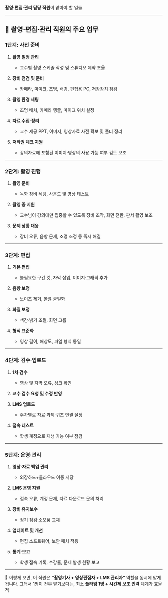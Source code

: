 **촬영·편집·관리 담당 직원**이 맡아야 할 일들

---

## 📌 촬영·편집·관리 직원의 주요 업무

### **1단계: 사전 준비**

1. **촬영 일정 관리**

   * 교수별 촬영 스케줄 작성 및 스튜디오 예약 조율
2. **장비 점검 및 준비**

   * 카메라, 마이크, 조명, 배경, 편집용 PC, 저장장치 점검
3. **촬영 환경 세팅**

   * 조명 배치, 카메라 앵글, 마이크 위치 설정
4. **자료 수집·정리**

   * 교수 제공 PPT, 이미지, 영상자료 사전 확보 및 폴더 정리
5. **저작권 체크 지원**

   * 강의자료에 포함된 이미지·영상의 사용 가능 여부 검토 보조

---

### **2단계: 촬영 진행**

1. **촬영 준비**

   * 녹화 장비 세팅, 사운드 및 영상 테스트
2. **촬영 중 지원**

   * 교수님이 강의에만 집중할 수 있도록 장비 조작, 화면 전환, 판서 촬영 보조
3. **문제 상황 대응**

   * 장비 오류, 음향 문제, 조명 조정 등 즉시 해결

---

### **3단계: 편집**

1. **기본 편집**

   * 불필요한 구간 컷, 자막 삽입, 이미지·그래픽 추가
2. **음향 보정**

   * 노이즈 제거, 볼륨 균일화
3. **화질 보정**

   * 색감·밝기 조절, 화면 크롭
4. **형식 표준화**

   * 영상 길이, 해상도, 파일 형식 통일

---

### **4단계: 검수·업로드**

1. **1차 검수**

   * 영상 및 자막 오류, 싱크 확인
2. **교수 검수 요청 및 수정 반영**
3. **LMS 업로드**

   * 주차별로 자료·과제·퀴즈 연결 설정
4. **접속 테스트**

   * 학생 계정으로 재생 가능 여부 점검

---

### **5단계: 운영·관리**

1. **영상·자료 백업 관리**

   * 외장하드+클라우드 이중 저장
2. **LMS 운영 지원**

   * 접속 오류, 계정 문제, 자료 다운로드 문의 처리
3. **장비 유지보수**

   * 정기 점검·소모품 교체
4. **업데이트 및 개선**

   * 편집 소프트웨어, 보안 패치 적용
5. **통계·보고**

   * 학생 접속 기록, 수강률, 문제 발생 현황 보고

---

📌 이렇게 보면, 이 직원은 **“촬영기사 + 영상편집자 + LMS 관리자”** 역할을 동시에 맡게 됩니다.
그래서 1명이 전부 맡기보다는, 최소 **풀타임 1명 + 시간제 보조 인력** 체계가 효율적
